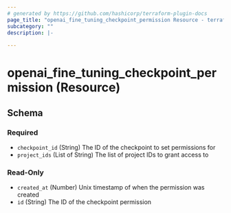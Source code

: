 ```yaml
---
# generated by https://github.com/hashicorp/terraform-plugin-docs
page_title: "openai_fine_tuning_checkpoint_permission Resource - terraform-provider-openai"
subcategory: ""
description: |-
  
---
```


# openai_fine_tuning_checkpoint_permission (Resource)





<!-- schema generated by tfplugindocs -->
## Schema

### Required

- `checkpoint_id` (String) The ID of the checkpoint to set permissions for
- `project_ids` (List of String) The list of project IDs to grant access to

### Read-Only

- `created_at` (Number) Unix timestamp of when the permission was created
- `id` (String) The ID of the checkpoint permission

